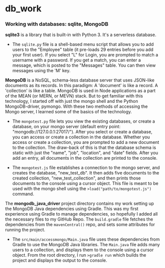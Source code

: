 # db_work
### Working with databases: sqlite, MongoDB

**sqlite3** is a library that is built-in with Python 3. It's a serverless database. 

- The `sqlite.py` file is a shell-based menu script that allows you to add users
to the "Employee" table (it pre-loads 29 entries before you add your first user).
If you select "L" for Login, you are prompted to match a username with a password.
If you get a match, you can enter a message, which is posted to the "Messages" table.
You can then view messages using the 'M' key.

**MongoDB** is a NoSQL, schema-less database server that uses JSON-like documents as its records.
In this paradigm: A 'document' is like a record. A 'collection' is like a table.
MongoDB is used in Node applications as a part of the MEAN (or MERN, or MEVN) stack.
But to get familiar with this technology, I started off with just the mongo shell
and the Python MongoDB-driver, pymongo. With these two methods of accessing the 
Mongo server, I learned some of the basics of the technology. 

- The `mongotest.py` file lets you view the existing databases, or create a database,
on your mongo server (default entry point: "mongodb://127.0.0.1:27017/").
After you select or create a database, you can access or create a collection 
in the database. Whether you access or create a collection, you are prompted to 
add a new document to the collection. The draw-back of this is that the database
schema is static with just the "name", "job", "location", and "date" fields.
After you add an entry, all documents in the collection are printed to the console.

- The `mongotest.js` file establishes a connection to the mongo server,
and creates the database, "new_test_db". It then adds five documents to the 
created collection, "new_test_collection", and then prints those documents
to the console using a cursor object. This file is meant to be used with the
mongo shell using the `>load("path/to/mongotest.js")` command. 

The **mongodb_java_driver** project directory contains my work setting up the
MongoDB Java dependencies using Gradle. This was my first experience using Gradle
to manage dependencies, so hopefully I added all the necessary files to my GitHub Repo.
The `build.gradle` file fetches the dependencies from the `mavenCentral()` repo, and sets
some attributes for running the project. 

- The `src/main/accessmongo/Main.java` file uses these dependencies from Gradle to use the
MongoDB Java libraries. The `Main.java` file adds many users to a collection, 
and displays them to the console using a cursor object. From the root directory, 
I run `>gradle run` which builds the project and displays the output to the console. 
